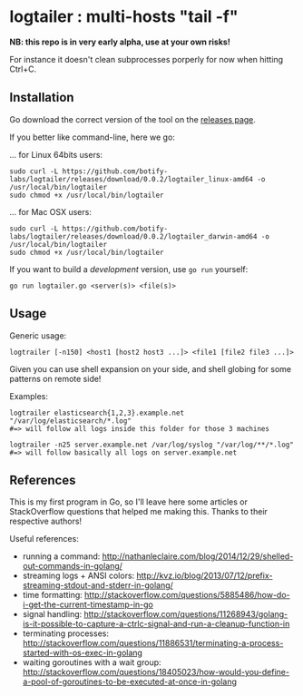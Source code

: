 logtailer : multi-hosts "tail -f"
=================================

**NB: this repo is in very early alpha, use at your own risks!**

For instance it doesn't clean subprocesses porperly for now when hitting
Ctrl+C.


Installation
------------

Go download the correct version of the tool on the [releases page](https://github.com/botify-labs/logtailer/releases).

If you better like command-line, here we go:

... for Linux 64bits users:
```
sudo curl -L https://github.com/botify-labs/logtailer/releases/download/0.0.2/logtailer_linux-amd64 -o /usr/local/bin/logtailer
sudo chmod +x /usr/local/bin/logtailer
```

... for Mac OSX users:
```
sudo curl -L https://github.com/botify-labs/logtailer/releases/download/0.0.2/logtailer_darwin-amd64 -o /usr/local/bin/logtailer
sudo chmod +x /usr/local/bin/logtailer
```

If you want to build a *development* version, use `go run` yourself:
```
go run logtailer.go <server(s)> <file(s)>
```


Usage
-----

Generic usage:
```
logtrailer [-n150] <host1 [host2 host3 ...]> <file1 [file2 file3 ...]>
```

Given you can use shell expansion on your side, and shell globing for some
patterns on remote side!

Examples:
```
logtrailer elasticsearch{1,2,3}.example.net "/var/log/elasticsearch/*.log"
#=> will follow all logs inside this folder for those 3 machines

logtrailer -n25 server.example.net /var/log/syslog "/var/log/**/*.log"
#=> will follow basically all logs on server.example.net
```


References
----------

This is my first program in Go, so I'll leave here some articles or
StackOverflow questions that helped me making this. Thanks to their respective
authors!

Useful references:
- running a command: http://nathanleclaire.com/blog/2014/12/29/shelled-out-commands-in-golang/
- streaming logs + ANSI colors: http://kvz.io/blog/2013/07/12/prefix-streaming-stdout-and-stderr-in-golang/
- time formatting: http://stackoverflow.com/questions/5885486/how-do-i-get-the-current-timestamp-in-go
- signal handling: http://stackoverflow.com/questions/11268943/golang-is-it-possible-to-capture-a-ctrlc-signal-and-run-a-cleanup-function-in
- terminating processes: http://stackoverflow.com/questions/11886531/terminating-a-process-started-with-os-exec-in-golang
- waiting goroutines with a wait group: http://stackoverflow.com/questions/18405023/how-would-you-define-a-pool-of-goroutines-to-be-executed-at-once-in-golang
